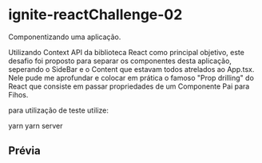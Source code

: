 # ignite-reactChallenge-02
Componentizando uma aplicação.

Utilizando Context API da biblioteca React como principal objetivo, este desafio foi proposto para separar os componentes desta aplicação,
seperando o SideBar e o Content que estavam todos atrelados ao App.tsx. Nele pude me aprofundar e colocar em prática o famoso "Prop drilling" do React
que consiste em passar propriedades de um Componente Pai para Fihos.

para utilização de teste utilize:

yarn
yarn server

## Prévia
